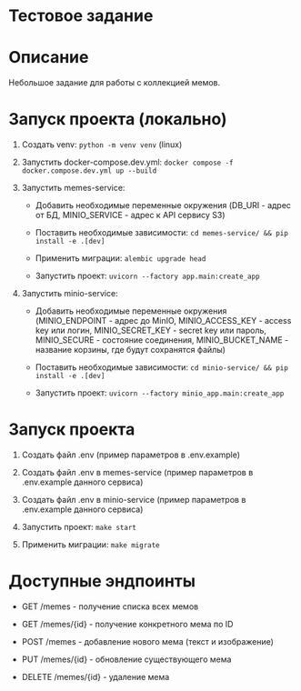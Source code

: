 # Тестовое задание

# Описание

Небольшое задание для работы с коллекцией мемов.

# Запуск проекта (локально)

1. Создать venv: `python -m venv venv` (linux)

2. Запустить docker-compose.dev.yml: `docker compose -f docker.compose.dev.yml up --build`

3. Запустить memes-service:

    * Добавить необходимые переменные окружения (DB_URI - адрес от БД, MINIO_SERVICE - адрес к API сервису S3)

    * Поставить необходимые зависимости: `cd memes-service/ && pip install -e .[dev]`

    * Применить миграции: `alembic upgrade head`

    * Запустить проект: `uvicorn --factory app.main:create_app`

4. Запустить minio-service:

    * Добавить необходимые переменные окружения (MINIO_ENDPOINT - адрес до MinIO, MINIO_ACCESS_KEY - access key или
      логин, MINIO_SECRET_KEY - secret key или пароль, MINIO_SECURE - состояние соединения, MINIO_BUCKET_NAME - название
      корзины, где будут сохранятся файлы)

    * Поставить необходимые зависимости: `cd minio-service/ && pip install -e .[dev]`

    * Запустить проект: `uvicorn --factory minio_app.main:create_app`

# Запуск проекта

1. Создать файл .env (пример параметров в .env.example)

2. Создать файл .env в memes-service (пример параметров в .env.example данного сервиса)

3. Создать файл .env в minio-service (пример параметров в .env.example данного сервиса)

4. Запустить проект: `make start`

5. Применить миграции: `make migrate`

# Доступные эндпоинты

* GET /memes - получение списка всех мемов

* GET /memes/{id} - получение конкретного мема по ID

* POST /memes - добавление нового мема (текст и изображение)

* PUT /memes/{id} - обновление существующего мема

* DELETE /memes/{id} - удаление мема
